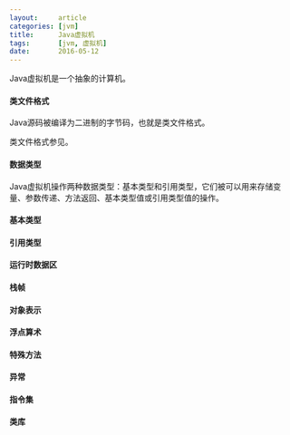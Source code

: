 ```yaml
---
layout:     article
categories: [jvm]
title:      Java虚拟机
tags:       [jvm, 虚拟机]
date:       2016-05-12
---
```


Java虚拟机是一个抽象的计算机。

#### 类文件格式

Java源码被编译为二进制的字节码，也就是类文件格式。

类文件格式参见。

#### 数据类型

Java虚拟机操作两种数据类型：基本类型和引用类型，它们被可以用来存储变量、参数传递、方法返回、基本类型值或引用类型值的操作。

#### 基本类型

#### 引用类型

#### 运行时数据区

#### 栈帧

#### 对象表示

#### 浮点算术

#### 特殊方法

#### 异常

#### 指令集

#### 类库
